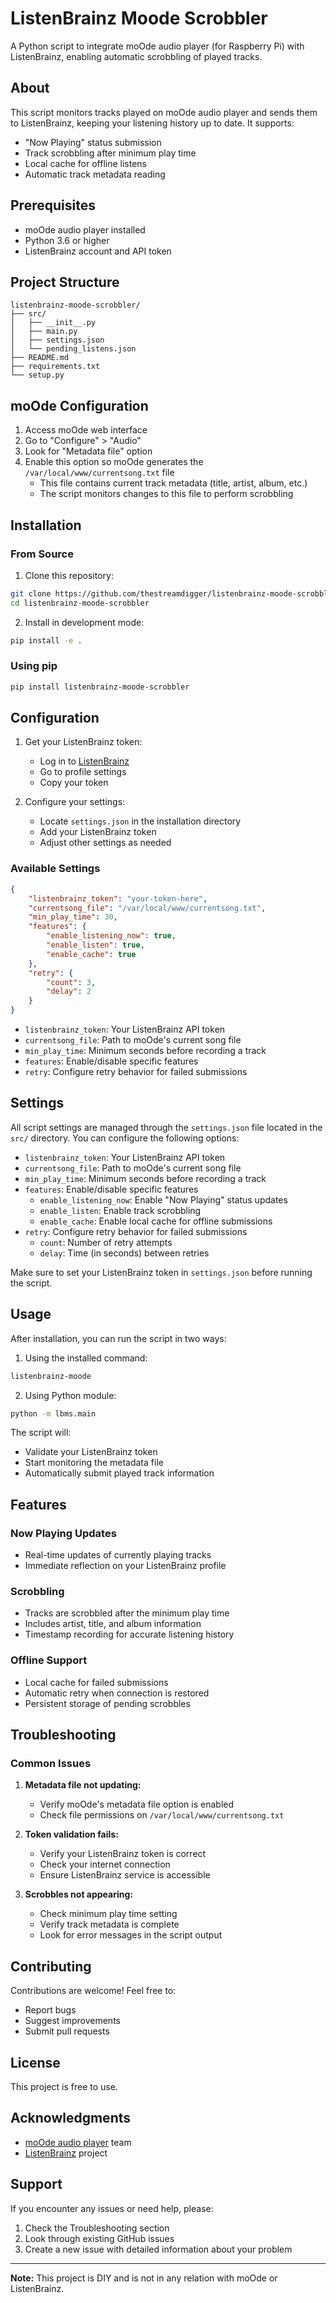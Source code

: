 # ListenBrainz Moode Scrobbler

A Python script to integrate moOde audio player (for Raspberry Pi) with ListenBrainz, enabling automatic scrobbling of played tracks.

## About

This script monitors tracks played on moOde audio player and sends them to ListenBrainz, keeping your listening history up to date. It supports:

- "Now Playing" status submission
- Track scrobbling after minimum play time
- Local cache for offline listens
- Automatic track metadata reading

## Prerequisites

- moOde audio player installed
- Python 3.6 or higher
- ListenBrainz account and API token

## Project Structure

```
listenbrainz-moode-scrobbler/
├── src/
│   ├── __init__.py
│   ├── main.py
│   ├── settings.json
│   └── pending_listens.json
├── README.md
├── requirements.txt
└── setup.py
```

## moOde Configuration

1. Access moOde web interface
2. Go to "Configure" > "Audio"
3. Look for "Metadata file" option
4. Enable this option so moOde generates the `/var/local/www/currentsong.txt` file
   - This file contains current track metadata (title, artist, album, etc.)
   - The script monitors changes to this file to perform scrobbling

## Installation

### From Source
1. Clone this repository:
```bash
git clone https://github.com/thestreamdigger/listenbrainz-moode-scrobbler.git
cd listenbrainz-moode-scrobbler
```

2. Install in development mode:
```bash
pip install -e .
```

### Using pip
```bash
pip install listenbrainz-moode-scrobbler
```

## Configuration

1. Get your ListenBrainz token:
   - Log in to [ListenBrainz](https://listenbrainz.org)
   - Go to profile settings
   - Copy your token

2. Configure your settings:
   - Locate `settings.json` in the installation directory
   - Add your ListenBrainz token
   - Adjust other settings as needed

### Available Settings

```json
{
    "listenbrainz_token": "your-token-here",
    "currentsong_file": "/var/local/www/currentsong.txt",
    "min_play_time": 30,
    "features": {
        "enable_listening_now": true,
        "enable_listen": true,
        "enable_cache": true
    },
    "retry": {
        "count": 3,
        "delay": 2
    }
}
```

- `listenbrainz_token`: Your ListenBrainz API token
- `currentsong_file`: Path to moOde's current song file
- `min_play_time`: Minimum seconds before recording a track
- `features`: Enable/disable specific features
- `retry`: Configure retry behavior for failed submissions

## Settings

All script settings are managed through the `settings.json` file located in the `src/` directory. You can configure the following options:

- `listenbrainz_token`: Your ListenBrainz API token
- `currentsong_file`: Path to moOde's current song file
- `min_play_time`: Minimum seconds before recording a track
- `features`: Enable/disable specific features
  - `enable_listening_now`: Enable "Now Playing" status updates
  - `enable_listen`: Enable track scrobbling
  - `enable_cache`: Enable local cache for offline submissions
- `retry`: Configure retry behavior for failed submissions
  - `count`: Number of retry attempts
  - `delay`: Time (in seconds) between retries

Make sure to set your ListenBrainz token in `settings.json` before running the script.

## Usage

After installation, you can run the script in two ways:

1. Using the installed command:
```bash
listenbrainz-moode
```

2. Using Python module:
```bash
python -m lbms.main
```

The script will:
- Validate your ListenBrainz token
- Start monitoring the metadata file
- Automatically submit played track information

## Features

### Now Playing Updates
- Real-time updates of currently playing tracks
- Immediate reflection on your ListenBrainz profile

### Scrobbling
- Tracks are scrobbled after the minimum play time
- Includes artist, title, and album information
- Timestamp recording for accurate listening history

### Offline Support
- Local cache for failed submissions
- Automatic retry when connection is restored
- Persistent storage of pending scrobbles

## Troubleshooting

### Common Issues

1. **Metadata file not updating:**
   - Verify moOde's metadata file option is enabled
   - Check file permissions on `/var/local/www/currentsong.txt`

2. **Token validation fails:**
   - Verify your ListenBrainz token is correct
   - Check your internet connection
   - Ensure ListenBrainz service is accessible

3. **Scrobbles not appearing:**
   - Check minimum play time setting
   - Verify track metadata is complete
   - Look for error messages in the script output

## Contributing

Contributions are welcome! Feel free to:
- Report bugs
- Suggest improvements
- Submit pull requests

## License

This project is free to use.

## Acknowledgments

- [moOde audio player](https://moodeaudio.org/) team
- [ListenBrainz](https://listenbrainz.org/) project

## Support

If you encounter any issues or need help, please:
1. Check the Troubleshooting section
2. Look through existing GitHub issues
3. Create a new issue with detailed information about your problem

---

**Note:** This project is DIY and is not in any relation with moOde or ListenBrainz.
